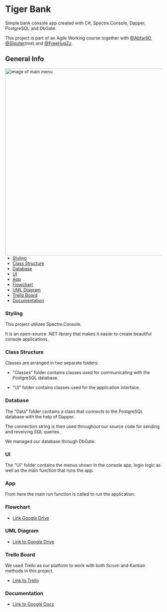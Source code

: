 # Tiger Bank
Simple bank console app created with C#, Spectre.Console, Dapper, PostgreSQL and DbGate.

This project is part of an Agile Working course together with [@Abfar90](https://github.com/Abfar90), [@Slipzter](https://github.com/Slipzter)(me) and [@FreeHugZz](https://github.com/FreeHugZz).


## General Info
<img align="right" src="https://i.imgur.com/a8l79xc.png" alt="image of main menu" width="600"/>
 
* [Styling](#styling)  
* [Class Structure](#class-structure) 
* [Database](#database)
* [UI](#ui)
* [App](#app)
* [Flowchart](#flowchart)
* [UML Diagram](#uml-diagram)
* [Trello Board](#trello-board)
* [Documentation](#documentation)






### Styling

This project utilizes Spectre.Console.

It is an open-source .NET library that makes it easier to create beautiful console applications.

### Class Structure

Classes are arranged in two separate folders:

* "Classes" folder contains classes used for communicating with the PostgreSQL database.

* "UI" folder contains classes used for the application interface.

### Database

The "Data" folder contains a class that connects to the PostgreSQL database with the help of Dapper.

The connection string is then used throughout our source code for sending and reveiving SQL queries.

We managed our database through DbGate.

### UI

The "UI" folder contains the menus shown in the console app, login logic as well as the main function that runs the app.

### App

From here the main run function is called to run the application.

### Flowchart

* [Link Google Drive](https://drive.google.com/file/d/1JkZSbX0GtFmuHuBuBUc7mL0IaeXwHLqw/view)

### UML Diagram

* [Link to Google Drive](https://drive.google.com/file/d/1vQCeu-K2J1Fc-qbsBWSIx2MGAxsK7aLp/view)

### Trello Board

We used Trello as our platform to work with both Scrum and Kanban methods in this project.

* [Link to Trello](https://trello.com/b/JPEY79RS/grupp-tiger)

### Documentation

* [Link to Google Docs](https://docs.google.com/document/d/1PXuPlDIb2KL5CljzvGSZehhklAQ95fgmnQBlaUXjZ2c/edit#heading=h.p3k3bvy20e9)
